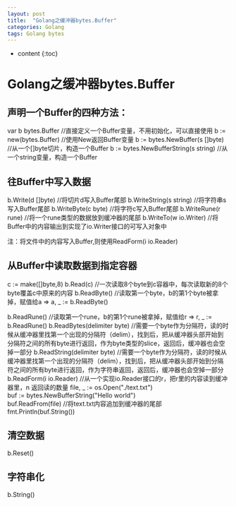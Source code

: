 ```yaml
---
layout: post
title:  "Golang之缓冲器bytes.Buffer"
categories: Golang
tags: Golang bytes
---
```


* content
{:toc}
# Golang之缓冲器bytes.Buffer

## 声明一个Buffer的四种方法：
var b bytes.Buffer       //直接定义一个Buffer变量，不用初始化，可以直接使用
b := new(bytes.Buffer)   //使用New返回Buffer变量
b := bytes.NewBuffer(s []byte)   //从一个[]byte切片，构造一个Buffer
b := bytes.NewBufferString(s string)   //从一个string变量，构造一个Buffer

## 往Buffer中写入数据
b.Write(d []byte)        //将切片d写入Buffer尾部
b.WriteString(s string)  //将字符串s写入Buffer尾部
b.WriteByte(c byte)     //将字符c写入Buffer尾部
b.WriteRune(r rune)     //将一个rune类型的数据放到缓冲器的尾部
b.WriteTo(w io.Writer)  //将Buffer中的内容输出到实现了io.Writer接口的可写入对象中

注：将文件中的内容写入Buffer,则使用ReadForm(i io.Reader)

## 从Buffer中读取数据到指定容器
c := make([]byte,8)
b.Read(c)      //一次读取8个byte到c容器中，每次读取新的8个byte覆盖c中原来的内容
b.ReadByte()   //读取第一个byte，b的第1个byte被拿掉，赋值给a => a, _ := b.ReadByte()

b.ReadRune()   //读取第一个rune，b的第1个rune被拿掉，赋值给r => r, _ := b.ReadRune()
b.ReadBytes(delimiter byte)   //需要一个byte作为分隔符，读的时候从缓冲器里找第一个出现的分隔符（delim），找到后，把从缓冲器头部开始到分隔符之间的所有byte进行返回，作为byte类型的slice，返回后，缓冲器也会空掉一部分
b.ReadString(delimiter byte)  //需要一个byte作为分隔符，读的时候从缓冲器里找第一个出现的分隔符（delim），找到后，把从缓冲器头部开始到分隔符之间的所有byte进行返回，作为字符串返回，返回后，缓冲器也会空掉一部分
b.ReadForm(i io.Reader)  //从一个实现io.Reader接口的r，把r里的内容读到缓冲器里，n 返回读的数量
​    file, _ := os.Open("./text.txt")    
​    buf := bytes.NewBufferString("Hello world")    
​    buf.ReadFrom(file)              //将text.txt内容追加到缓冲器的尾部    
​    fmt.Println(buf.String())

## 清空数据
b.Reset()

## 字符串化
b.String()